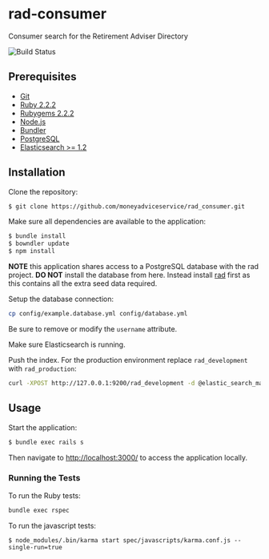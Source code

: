 # rad-consumer

Consumer search for the Retirement Adviser Directory

![Build Status](https://travis-ci.org/moneyadviceservice/rad_consumer.svg?branch=master)

## Prerequisites

* [Git](http://git-scm.com)
* [Ruby 2.2.2](http://www.ruby-lang.org/en)
* [Rubygems 2.2.2](http://rubygems.org)
* [Node.js](http://nodejs.org/)
* [Bundler](http://bundler.io)
* [PostgreSQL](http://www.postgresql.org/)
* [Elasticsearch >= 1.2](https://www.elastic.co/products/elasticsearch)

## Installation

Clone the repository:

```sh
$ git clone https://github.com/moneyadviceservice/rad_consumer.git
```

Make sure all dependencies are available to the application:

```sh
$ bundle install
$ bowndler update
$ npm install
```

**NOTE** this application shares access to a PostgreSQL database with the rad
project. **DO NOT** install the database from here. Instead install
[rad](https://github.com/moneyadviceservice/rad) first as this contains all the
extra seed data required.

Setup the database connection:

```sh
cp config/example.database.yml config/database.yml
```

Be sure to remove or modify the `username` attribute.

Make sure Elasticsearch is running.

Push the index. For the production environment replace `rad_development` with
`rad_production`:

```sh
curl -XPOST http://127.0.0.1:9200/rad_development -d @elastic_search_mapping.json
```

## Usage

Start the application:

```sh
$ bundle exec rails s
```

Then navigate to [http://localhost:3000/](http://localhost:3000/) to access the
application locally.

### Running the Tests

To run the Ruby tests:

```sh
bundle exec rspec
```

To run the javascript tests:

```
$ node_modules/.bin/karma start spec/javascripts/karma.conf.js --single-run=true
```
